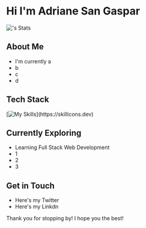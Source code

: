 
# Hi I'm Adriane San Gaspar

![<Alkon0st>'s Stats](https://github-readme-stats.vercel.app/api?username=Alkon0st&theme=vuedark&show_icons=true&hide_border=true&count_private=true)


## About Me
- I'm currently a
- b
- c
- d

## Tech Stack
[![My Skills](https://skillicons.dev/icons?i=js,html,css,python,c,c++,)](https://skillicons.dev)

## Currently Exploring 
- Learning Full Stack Web Development
 - 1
 - 2
 - 3

## Get in Touch
- Here's my Twitter
- Here's my Linkdn

Thank you for stopping by! I hope you the best! 
